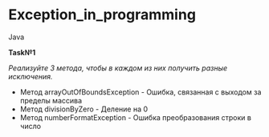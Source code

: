 # Exception_in_programming
Java

**Task№1**

*Реализуйте 3 метода, чтобы в каждом из них получить разные исключения.*

* Метод arrayOutOfBoundsException - Ошибка, связанная с выходом за пределы массива  
* Метод divisionByZero - Деление на 0  
* Метод numberFormatException - Ошибка преобразования строки в число  
